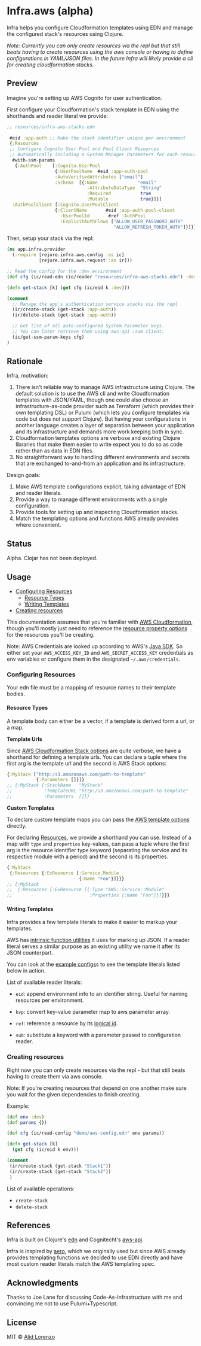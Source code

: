 # Infra.aws (alpha)

Infra helps you configure Cloudformation templates using EDN and manage the configured stack's resources using Clojure.

*Note: Currently you can only create resources via the repl but that still beats having to create resources using the aws console or having to define configurations in YAML/JSON files. In the future Infra will likely provide a cli for creating cloudformation stacks.*

## Preview 

Imagine you're setting up AWS Cognito for user authentication.

First configure your Cloudformation's stack template in EDN using the shorthands and reader literal we provide:

```clj
;; resources/infra-aws-stacks.edn
 
 #eid :app-auth ;; Make the stack identifier unique per environment
 {:Resources 
 ;; Configure Cognito User Pool and Pool Client Resources
 ;; Automatically including a System Manager Parameters for each resource.
  #with-ssm-params
   {:AuthPool    [:Cognito.UserPool
                  {:UserPoolName  #eid :app-auth-pool
                  :AutoVerifiedAttributes ["email"]
                  :Schema  [{:Name               "email"
                              :AttributeDataType  "String"
                              :Required           true
                              :Mutable            true}]}]
  :AuthPoolClient [:Cognito.UserPoolClient
                  {:ClientName       #eid :app-auth-pool-client
                    :UserPoolId       #ref :AuthPool
                    :ExplicitAuthFlows ["ALLOW_USER_PASSWORD_AUTH"
                                        "ALLOW_REFRESH_TOKEN_AUTH"]}]}}
```


Then, setup your stack via the repl:

```clj
(ns app.infra.provider
  (:require [rejure.infra.aws.config :as ic]
            [rejure.infra.aws.request :as ir]))

;; Read the config for the :dev environment
(def cfg (ic/read-edn (io/reader "resources/infra-aws-stacks.edn") :dev))

(defn get-stack [k] (get cfg (ic/eid k :dev)))

(comment
  ;; Manage the app's authentication service stacks via the repl
  (ir/create-stack (get-stack :app-auth))
  (ir/delete-stack (get-stack :app-auth))

  ;; Get list of all auto-configured System Parameter keys.
  ;; You can later retrieve them using aws-api :ssm client.
  (ic/get-ssm-param-keys cfg)
)
```

## Rationale 

Infra, motivation:

1. There isn't reliable way to manage AWS infrastructure using Clojure. The default solution is to use the AWS cli and write Cloudformation templates with JSON/YAML, though one could also choose an infrastructure-as-code provider such as Terraform (which provides their own templating DSL) or Pulumi (which lets you configure templates via code but does not support Clojure). But having your configurations in another language creates a layer of separation between your application and its infrastructure and demands more work keeping both in sync.
2. Cloudformation templates options are verbose and existing Clojure libraries that make them easier to write expect you to do so as code rather than as data in EDN files.
3. No straightforward way to handling different environments and secrets that are exchanged to-and-from an application and its infrastructure.

Design goals:
1. Make AWS template configurations explicit, taking advantage of EDN and reader literals.
2. Provide a way to manage different environments with a single configuration.
3. Provide tools for setting up and inspecting Cloudformation stacks.
4. Match the templating options and functions AWS already provides where convenient.

## Status 

Alpha. Clojar has not been deployed.

## Usage

- [Configuring Resources](#configuring-resources)
  - [Resource Types](#resource-types)
  - [Writing Templates](#writing-templates)
- [Creating resources](#creating-resources)

This documentation assumes that you're familiar with [AWS Cloudformation](https://docs.aws.amazon.com/cloudformation/index.html), though you'll mostly just need to reference the [resource property options](https://docs.aws.amazon.com/AWSCloudFormation/latest/UserGuide/aws-template-resource-type-ref.html) for the resources you'll be creating.

Note: AWS Credentials are looked up according to AWS's [Java SDK](https://docs.aws.amazon.com/sdk-for-java/v1/developer-guide/credentials.html). So either set your `AWS_ACCESS_KEY_ID` and `AWS_SECRET_ACCESS_KEY` credentials as env variables or configure them in the designated `~/.aws/credentials`.

### Configuring Resources

Your edn file must be a mapping of resource names to their template bodies.

#### Resource Types

A template body can either be a vector, if a template is derived form a url, or a map.

**Template Urls**

Since [AWS Cloudformation Stack options](https://docs.aws.amazon.com/AWSCloudFormation/latest/APIReference/API_CreateStack.html) are quite verbose, we have a shorthand for defining a template urls. You can declare a tuple where the first arg is the template url and the second is AWS Stack options:

```clj
{:MyStack ["http:/s3.amazonaws.com/path-to-template"
           {:Parameters []}]}
;; {:MyStack {:StackName   "MyStack"
;;            :TemplateURL "http:/s3.amazonaws.com/path-to-template"
;;            :Parameters  []}}
```

**Custom Templates**

To declare custom template maps you can pass the [AWS template options](https://docs.aws.amazon.com/AWSCloudFormation/latest/UserGuide/template-anatomy.html) directly. 

For declaring [Resources](https://docs.aws.amazon.com/AWSCloudFormation/latest/UserGuide/resources-section-structure.html), we provide a shorthand you can use. Instead of a map with `type` and `properties` key-values, can pass a tuple where the first arg is the resource identifier type keyword (separating the service and its respective module with a period) and the second is its properties.

```clj
{:MyStack 
 {:Resources {:ExResource [:Service.Module
                           {:Name "Foo"}]}}}
;; {:MyStack 
;;  {:Resources {:ExResource [{:Type "AWS::Service::Module"
;;                             :Properties {:Name "Foo"}}]}}}
```

#### Writing Templates

Infra provides a few template literals to make it easier to markup your templates.

AWS has [intrinsic function utilities](https://docs.aws.amazon.com/AWSCloudFormation/latest/UserGuide/intrinsic-function-reference.html) it uses for marking up JSON. If a reader literal serves a similar purpose as an existing utility we name it after its JSON counterpart.

You can look at the [example configs](https://github.com/rejure/infra.aws/tree/master/example/resources/demo)s to see the template literals listed below in action. 

List of available reader literals: 

* `eid`: append environment info to an identifier string. Useful for naming resources per environment.

* `kvp`: convert key-value parameter map to aws parameter array.

* `ref`: reference a resource by its [logical id](https://docs.aws.amazon.com/AWSCloudFormation/latest/UserGuide/resources-section-structure.html).

* `sub`: substitute a keyword with a parameter passed to configuration reader.

### Creating resources

Right now you can only create resources via the repl - but that still beats having to create them via aws console.

Note: If you're creating resources that depend on one another make sure you wait for the given dependencies to finish creating.

Example: 

```clj
(def env :dev)
(def params {})

(def cfg (ic/read-config "demo/aws-config.edn" env params))

(defn get-stack [k]
  (get cfg (ic/eid k env)))

(comment 
 (ir/create-stack (get-stack "Stack1"))
 (ir/create-stack (get-stack "Stack2"))
 )
```

List of available operations: 

* `create-stack` 
* `delete-stack` 

## References

Infra is built on Clojure's [edn](https://github.com/edn-format/edn) and Cognitecht's [aws-api](https://github.com/cognitect-labs/aws-api).

Infra is inspired by [aero](https://github.com/juxt/aero), which we originally used but since AWS already provides templating functions we decided to use EDN directly and have most custom reader literals match the AWS templating spec.

## Acknowledgments

Thanks to Joe Lane for discussing Code-As-Infrastructure with me and convincing me not to use Pulumi+Typescript.

## License

MIT © [Alid Lorenzo](https://github.com/alidlo)
